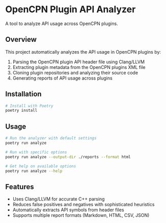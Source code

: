 # OpenCPN Plugin API Analyzer

A tool to analyze API usage across OpenCPN plugins.

## Overview

This project automatically analyzes the API usage in OpenCPN plugins by:

1. Parsing the OpenCPN plugin API header file using Clang/LLVM
2. Extracting plugin metadata from the OpenCPN plugins XML file
3. Cloning plugin repositories and analyzing their source code
4. Generating reports of API usage across plugins

## Installation

```bash
# Install with Poetry
poetry install
```

## Usage

```bash
# Run the analyzer with default settings
poetry run analyze

# Run with specific options
poetry run analyze --output-dir ./reports --format html

# Get help on available options
poetry run analyze --help
```

## Features

- Uses Clang/LLVM for accurate C++ parsing
- Reduces false positives and negatives with sophisticated heuristics
- Automatically extracts API symbols from header files
- Supports multiple report formats (Markdown, HTML, CSV, JSON)